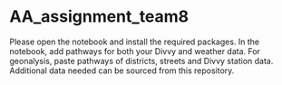 # AA_assignment_team8

Please open the notebook and install the required packages. In the notebook, add pathways for both your Divvy and weather data. 
For geonalysis, paste pathways of districts, streets and Divvy station data. Additional data needed can be sourced from this repository.

